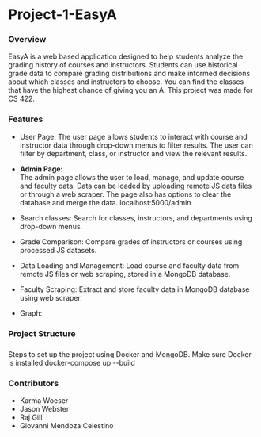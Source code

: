 # Project-1-EasyA

### Overview
EasyA is a web based application designed to help students analyze the grading history of courses and instructors. 
Students can use historical grade data to compare grading distributions and make informed decisions about which classes and instructors to choose.
You can find the classes that have the highest chance of giving you an A. This project was made for CS 422.

### Features
- User Page:
The user page allows students to interact with course and instructor data through drop-down menus to filter results. The user can filter by department, class, or instructor and view the relevant results. 
  
- **Admin Page:**  
The admin page allows the user to load, manage, and update course and faculty data. Data can be loaded by uploading remote JS data files or through a web scraper. The page also has options to clear the database and merge the data. localhost:5000/admin

- Search classes:
Search for classes, instructors, and departments using drop-down menus.

- Grade Comparison:
Compare grades of instructors or courses using processed JS datasets.

- Data Loading and Management:
Load course and faculty data from remote JS files or web scraping, stored in a MongoDB database.

- Faculty Scraping:
Extract and store faculty data in MongoDB database using web scraper.

- Graph: 

### Project Structure


### 
Steps to set up the project using Docker and MongoDB.
Make sure Docker is installed
docker-compose up --build

### Contributors
- Karma Woeser
- Jason Webster
- Raj Gill
- Giovanni Mendoza Celestino


